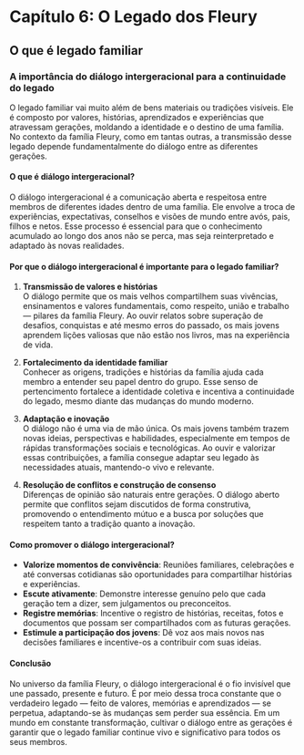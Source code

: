 
# Capítulo 6: O Legado dos Fleury

## O que é legado familiar

### A importância do diálogo intergeracional para a continuidade do legado

O legado familiar vai muito além de bens materiais ou tradições visíveis. Ele é composto por valores, histórias, aprendizados e experiências que atravessam gerações, moldando a identidade e o destino de uma família. No contexto da família Fleury, como em tantas outras, a transmissão desse legado depende fundamentalmente do diálogo entre as diferentes gerações.

#### O que é diálogo intergeracional?

O diálogo intergeracional é a comunicação aberta e respeitosa entre membros de diferentes idades dentro de uma família. Ele envolve a troca de experiências, expectativas, conselhos e visões de mundo entre avós, pais, filhos e netos. Esse processo é essencial para que o conhecimento acumulado ao longo dos anos não se perca, mas seja reinterpretado e adaptado às novas realidades.

#### Por que o diálogo intergeracional é importante para o legado familiar?

1. **Transmissão de valores e histórias**  
   O diálogo permite que os mais velhos compartilhem suas vivências, ensinamentos e valores fundamentais, como respeito, união e trabalho — pilares da família Fleury. Ao ouvir relatos sobre superação de desafios, conquistas e até mesmo erros do passado, os mais jovens aprendem lições valiosas que não estão nos livros, mas na experiência de vida.

2. **Fortalecimento da identidade familiar**  
   Conhecer as origens, tradições e histórias da família ajuda cada membro a entender seu papel dentro do grupo. Esse senso de pertencimento fortalece a identidade coletiva e incentiva a continuidade do legado, mesmo diante das mudanças do mundo moderno.

3. **Adaptação e inovação**  
   O diálogo não é uma via de mão única. Os mais jovens também trazem novas ideias, perspectivas e habilidades, especialmente em tempos de rápidas transformações sociais e tecnológicas. Ao ouvir e valorizar essas contribuições, a família consegue adaptar seu legado às necessidades atuais, mantendo-o vivo e relevante.

4. **Resolução de conflitos e construção de consenso**  
   Diferenças de opinião são naturais entre gerações. O diálogo aberto permite que conflitos sejam discutidos de forma construtiva, promovendo o entendimento mútuo e a busca por soluções que respeitem tanto a tradição quanto a inovação.

#### Como promover o diálogo intergeracional?

- **Valorize momentos de convivência**: Reuniões familiares, celebrações e até conversas cotidianas são oportunidades para compartilhar histórias e experiências.
- **Escute ativamente**: Demonstre interesse genuíno pelo que cada geração tem a dizer, sem julgamentos ou preconceitos.
- **Registre memórias**: Incentive o registro de histórias, receitas, fotos e documentos que possam ser compartilhados com as futuras gerações.
- **Estimule a participação dos jovens**: Dê voz aos mais novos nas decisões familiares e incentive-os a contribuir com suas ideias.

#### Conclusão

No universo da família Fleury, o diálogo intergeracional é o fio invisível que une passado, presente e futuro. É por meio dessa troca constante que o verdadeiro legado — feito de valores, memórias e aprendizados — se perpetua, adaptando-se às mudanças sem perder sua essência. Em um mundo em constante transformação, cultivar o diálogo entre as gerações é garantir que o legado familiar continue vivo e significativo para todos os seus membros.
```
